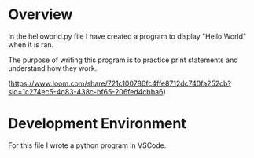 # Overview

In the helloworld.py file I have created a program to display "Hello World" when it is ran.

The purpose of writing this program is to practice print statements and understand how they work.


(https://www.loom.com/share/721c100786fc4ffe8712dc740fa252cb?sid=1c274ec5-4d83-438c-bf65-206fed4cbba6)

# Development Environment

For this file I wrote a python program in VSCode.
